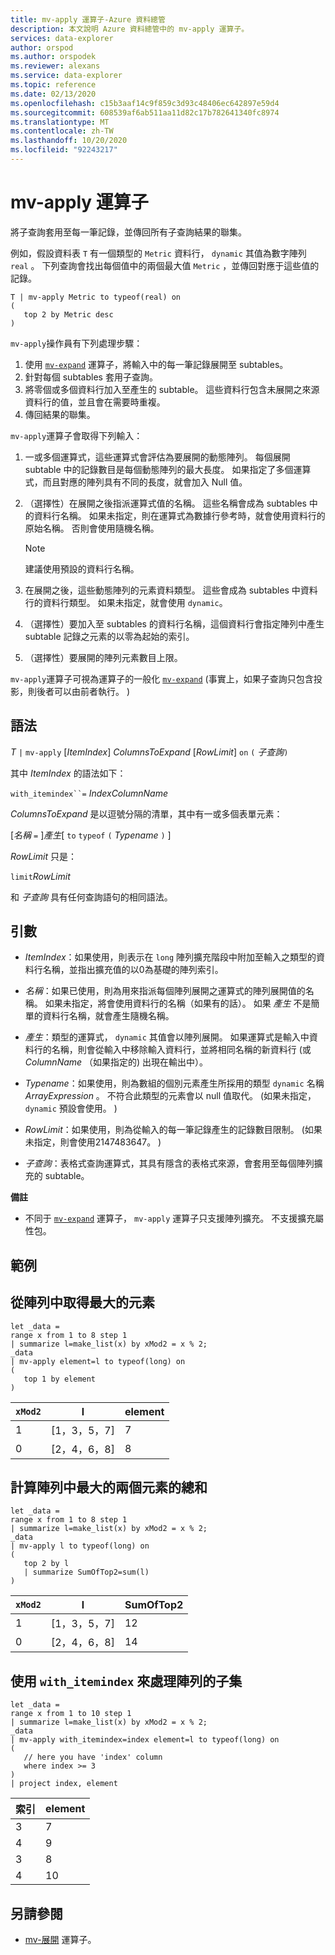 ```yaml
---
title: mv-apply 運算子-Azure 資料總管
description: 本文說明 Azure 資料總管中的 mv-apply 運算子。
services: data-explorer
author: orspod
ms.author: orspodek
ms.reviewer: alexans
ms.service: data-explorer
ms.topic: reference
ms.date: 02/13/2020
ms.openlocfilehash: c15b3aaf14c9f859c3d93c48406ec642897e59d4
ms.sourcegitcommit: 608539af6ab511aa11d82c17b782641340fc8974
ms.translationtype: MT
ms.contentlocale: zh-TW
ms.lasthandoff: 10/20/2020
ms.locfileid: "92243217"
---
```

# <a name="mv-apply-operator"></a>mv-apply 運算子

將子查詢套用至每一筆記錄，並傳回所有子查詢結果的聯集。

例如，假設資料表 `T` 有一個類型的 `Metric` 資料行， `dynamic` 其值為數字陣列 `real` 。 下列查詢會找出每個值中的兩個最大值 `Metric` ，並傳回對應于這些值的記錄。

```kusto
T | mv-apply Metric to typeof(real) on 
(
   top 2 by Metric desc
)
```

`mv-apply`操作員有下列處理步驟：

1. 使用 [`mv-expand`](./mvexpandoperator.md) 運算子，將輸入中的每一筆記錄展開至 subtables。
1. 針對每個 subtables 套用子查詢。
1. 將零個或多個資料行加入至產生的 subtable。 這些資料行包含未展開之來源資料行的值，並且會在需要時重複。
1. 傳回結果的聯集。

`mv-apply`運算子會取得下列輸入：

1. 一或多個運算式，這些運算式會評估為要展開的動態陣列。
   每個展開 subtable 中的記錄數目是每個動態陣列的最大長度。 如果指定了多個運算式，而且對應的陣列具有不同的長度，就會加入 Null 值。

1. （選擇性）在展開之後指派運算式值的名稱。
   這些名稱會成為 subtables 中的資料行名稱。
   如果未指定，則在運算式為數據行參考時，就會使用資料行的原始名稱。 否則會使用隨機名稱。 

   > [!NOTE]
   > 建議使用預設的資料行名稱。

1. 在展開之後，這些動態陣列的元素資料類型。
   這些會成為 subtables 中資料行的資料行類型。
   如果未指定，就會使用 `dynamic`。

1. （選擇性）要加入至 subtables 的資料行名稱，這個資料行會指定陣列中產生 subtable 記錄之元素的以零為起始的索引。

1. （選擇性）要展開的陣列元素數目上限。

`mv-apply`運算子可視為運算子的一般化 [`mv-expand`](./mvexpandoperator.md) (事實上，如果子查詢只包含投影，則後者可以由前者執行。 ) 

## <a name="syntax"></a>語法

*T* `|` `mv-apply` [*ItemIndex*] *ColumnsToExpand* [*RowLimit*] `on` `(` *子查詢*`)`

其中 *ItemIndex* 的語法如下：

`with_itemindex``=` *IndexColumnName*

*ColumnsToExpand* 是以逗號分隔的清單，其中有一或多個表單元素：

[*名稱* `=` ]*產生*[ `to` `typeof` `(` *Typename* `)` ]

*RowLimit* 只是：

`limit`*RowLimit*

和 *子查詢* 具有任何查詢語句的相同語法。

## <a name="arguments"></a>引數

* *ItemIndex*：如果使用，則表示在 `long` 陣列擴充階段中附加至輸入之類型的資料行名稱，並指出擴充值的以0為基礎的陣列索引。

* *名稱*：如果已使用，則為用來指派每個陣列展開之運算式的陣列展開值的名稱。
  如果未指定，將會使用資料行的名稱（如果有的話）。
  如果 *產生* 不是簡單的資料行名稱，就會產生隨機名稱。

* *產生*：類型的運算式， `dynamic` 其值會以陣列展開。
  如果運算式是輸入中資料行的名稱，則會從輸入中移除輸入資料行，並將相同名稱的新資料行 (或 *ColumnName* （如果指定的) 出現在輸出中）。

* *Typename*：如果使用，則為數組的個別元素產生所採用的類型 `dynamic` 名稱*ArrayExpression* 。 不符合此類型的元素會以 null 值取代。
   (如果未指定， `dynamic` 預設會使用。 ) 

* *RowLimit*：如果使用，則為從輸入的每一筆記錄產生的記錄數目限制。
   (如果未指定，則會使用2147483647。 ) 

* *子查詢*：表格式查詢運算式，其具有隱含的表格式來源，會套用至每個陣列擴充的 subtable。

**備註**

* 不同于 [`mv-expand`](./mvexpandoperator.md) 運算子， `mv-apply` 運算子只支援陣列擴充。 不支援擴充屬性包。

## <a name="examples"></a>範例

## <a name="getting-the-largest-element-from-the-array"></a>從陣列中取得最大的元素

<!-- csl: https://help.kusto.windows.net/Samples -->
```kusto
let _data =
range x from 1 to 8 step 1
| summarize l=make_list(x) by xMod2 = x % 2;
_data
| mv-apply element=l to typeof(long) on 
(
   top 1 by element
)
```

|`xMod2`|l           |element|
|-----|------------|-------|
|1    |[1，3，5，7]|7      |
|0    |[2，4，6，8]|8      |

## <a name="calculating-the-sum-of-the-largest-two-elements-in-an-array"></a>計算陣列中最大的兩個元素的總和

<!-- csl: https://help.kusto.windows.net/Samples -->
```kusto
let _data =
range x from 1 to 8 step 1
| summarize l=make_list(x) by xMod2 = x % 2;
_data
| mv-apply l to typeof(long) on
(
   top 2 by l
   | summarize SumOfTop2=sum(l)
)
```

|`xMod2`|l        |SumOfTop2|
|-----|---------|---------|
|1    |[1，3，5，7]|12       |
|0    |[2，4，6，8]|14       |

## <a name="using-with_itemindex-for-working-with-a-subset-of-the-array"></a>使用 `with_itemindex` 來處理陣列的子集

<!-- csl: https://help.kusto.windows.net/Samples -->
```kusto
let _data =
range x from 1 to 10 step 1
| summarize l=make_list(x) by xMod2 = x % 2;
_data
| mv-apply with_itemindex=index element=l to typeof(long) on 
(
   // here you have 'index' column
   where index >= 3
)
| project index, element
```

|索引|element|
|---|---|
|3|7|
|4|9|
|3|8|
|4|10|

## <a name="see-also"></a>另請參閱

* [mv-展開](./mvexpandoperator.md) 運算子。

